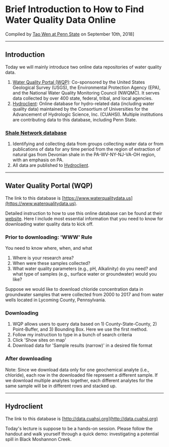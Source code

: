 # Brief Introduction to How to Find Water Quality Data Online

Compiled by [Tao Wen at Penn State](http://jaywen.com) on September 10th, 2018]
***

## Introduction
Today we will mainly introduce two online data repositories of water quality data.
1. [Water Quality Portal (WQP)](https://www.waterqualitydata.us): Co-sponsored by the United States Geological Survey (USGS), the Environmental Protection Agency (EPA), and the National Water Quality Monitoring Council (NWQMC). It serves data collected by over 400 state, federal, tribal, and local agencies.
2. [Hydroclient](http://data.cuahsi.org): Online database for hydro-related data (including water quality data) maintained by the Consortium of Universities for the Advancement of Hydrologic Science, Inc. (CUAHSI). Multiple institutions are contributing data to this database, including Penn State.

### [Shale Network database](http://www.shalenetwork.org)
1. Identifying and collecting data from groups collecting water data or from publications of data for any time period from the region of extraction of natural gas from Devonian shale in the PA-WV-NY-NJ-VA-OH region, with an emphasis on PA.
2. All data are published to [Hydroclient](http://data.cuahsi.org).
***

## Water Quality Portal (WQP)
The link to this database is [https://www.waterqualitydata.us](https://www.waterqualitydata.us).

Detailed instruction to how to use this online database can be found at their [website](https://www.waterqualitydata.us/portal_userguide/). Here I include most essential information that you need to know for downloading water quality data to kick off.

### Prior to downloading: 'WWW' Rule
You need to know where, when, and what
1. Where is your research area?
2. When were these samples collected?
3. What water quality parameters (e.g., pH, Alkalinity) do you need? and what type of samples (e.g., surface water or groundwater) would you like?

Suppose we would like to download chloride concentration data in groundwater samples that were collected from 2000 to 2017 and from water wells located in Lycoming County, Pennsylvania.

### Downloading
1. WQP allows users to query data based on 1) County-State-County, 2) Point-Buffer, and 3) Bounding Box. Here we use the first method.
2. Follow my instruction to type in a bunch of search criteria
3. Click  'Show sites on map'
4. Download data for 'Sample results (narrow)' in a desired file format

### After downloading
Note: Since we download data only for one geochemical analyte (i.e., chloride), each row in the downloaded file represent a different sample. If we download multiple analytes together, each different analytes for the same sample will be in different rows and stacked up.
***

## Hydroclient
The link to this database is [http://data.cuahsi.org](http://data.cuahsi.org)

Today's lecture is suppose to be a hands-on session. Please follow the handout and walk yourself through a quick demo: investigating a potential spill in Black Moshannon Creek.
